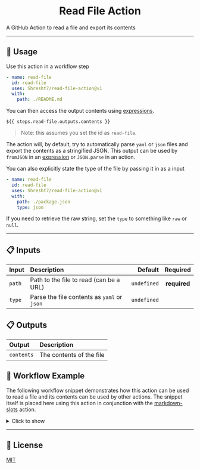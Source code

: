 <h1 align='center'>Read File Action</h1>

<!-- slot: description  -->
A GitHub Action to read a file and export its contents
<!-- /slot -->

---

## 📖 Usage

Use this action in a workflow step

```yaml
- name: read-file
  id: read-file
  uses: Shresht7/read-file-action@v1
  with:
    path: ./README.md
```

You can then access the output contents using [expressions](https://docs.github.com/en/actions/learn-github-actions/expressions).

`${{ steps.read-file.outputs.contents }}`

> Note: this assumes you set the id as `read-file`.

The action will, by default, try to automatically parse `yaml` or `json` files and export the contents as a stringified JSON. This output can be used by `fromJSON` in an [expression](https://docs.github.com/en/actions/learn-github-actions/expressions) or `JSON.parse` in an action.

You can also explicitly state the type of the file by passing it in as a input

```yaml
- name: read-file
  id: read-file
  uses: Shresht7/read-file-action@v1
  with:
    path: ./package.json
    type: json
```

If you need to retrieve the raw string, set the `type` to something like `raw` or `null`.

---

## 📋 Inputs

<!-- slot: inputs  -->
| Input  | Description                                 |     Default |   Required   |
| :----- | :------------------------------------------ | ----------: | :----------: |
| `path` | Path to the file to read (can be a URL)     | `undefined` | **required** |
| `type` | Parse the file contents as `yaml` or `json` | `undefined` |              |
<!-- /slot -->

## 📋 Outputs

<!-- slot: outputs  -->
| Output     | Description              |
| :--------- | :----------------------- |
| `contents` | The contents of the file |
<!-- /slot -->

## 📃 Workflow Example

The following workflow snippet demonstrates how this action can be used to read a file and  its contents can be used by other actions. The snippet itself is placed here using this action in conjunction with the [markdown-slots](https://www.github.com/Shresht7/markdown-slots) action.

<details>

<summary>Click to show</summary>

<!-- slot: example {prefix: ```yaml} | {suffix: ```} -->
```yaml
[object Object]
```
<!-- /slot -->

</details>

---

## 📑 License

[MIT](./LICENSE)